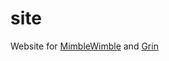 # site

Website for [MimbleWimble](https://www.weusecoins.com/mimble-wimble-andrew-poelstra/) and [Grin](https://github.com/ignopeverell/grin)


